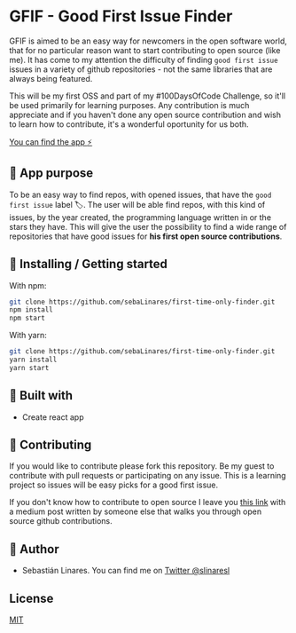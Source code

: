 # GFIF - Good First Issue Finder

GFIF is aimed to be an easy way for newcomers in the open software world, that for no particular reason want to start contributing to open source (like me). It has come to my attention the difficulty of finding `good first issue` issues in a variety of github repositories - not the same libraries that are always being featured.

This will be my first OSS and part of my #100DaysOfCode Challenge, so it'll be used primarily for learning purposes. Any contribution is much appreciate and if you haven't done any open source contribution and wish to learn how to contribute, it's a wonderful oportunity for us both.

[You can find the app :zap:](https://sebalinares.github.io/good-first-issue-finder/)

## :dart: App purpose

To be an easy way to find repos, with opened issues, that have the `good first issue` label :label:. The user will be able find repos, with this kind of issues, by the year created, the programming language written in or the stars they have. This will give the user the possibility to find a wide range of repositories that have good issues for **his first open source contributions**.

## :wrench: Installing / Getting started

With npm:

```bash
git clone https://github.com/sebaLinares/first-time-only-finder.git
npm install
npm start
```

With yarn:

```bash
git clone https://github.com/sebaLinares/first-time-only-finder.git
yarn install
yarn start
```

## :construction_worker: Built with

- Create react app

## :open_hands: Contributing

If you would like to contribute please fork this repository.
Be my guest to contribute with pull requests or participating on any issue. This is a learning project so issues will be easy picks for a good first issue.

If you don't know how to contribute to open source I leave you [this link](https://codeburst.io/a-step-by-step-guide-to-making-your-first-github-contribution-5302260a2940) with a medium post written by someone else that walks you through open source github contributions.

## :eyes: Author

- Sebastián Linares. You can find me on [Twitter @slinaresl](https://twitter.com/SLinaresL)

## License

[MIT](https://choosealicense.com/licenses/mit/)
